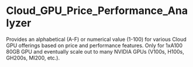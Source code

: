 # Cloud_GPU_Price_Performance_Analyzer
Provides an alphabetical (A-F) or numerical value (1-100) for various Cloud GPU offerings based on price and performance features. Only for 1xA100 80GB GPU and eventually scale out to many NVIDIA GPUs (V100s, H100s, GH200s, MI200, etc.).
